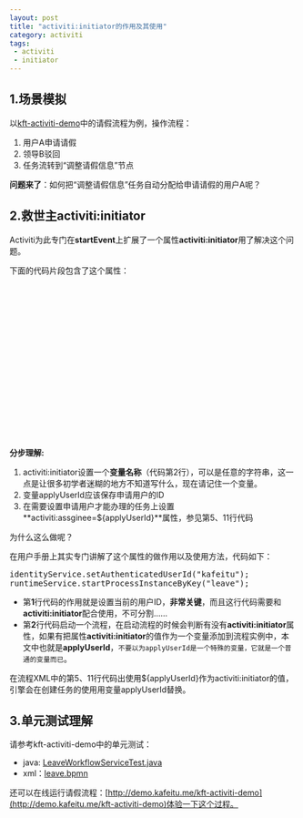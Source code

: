 ```yaml
---
layout: post
title: "activiti:initiator的作用及其使用"
category: activiti 
tags: 
 - activiti
 - initiator
---
```


## 1.场景模拟

以[kft-activiti-demo](https://github.com/henryyan/kft-activiti-demo)中的请假流程为例，操作流程：

1. 用户A申请请假
2. 领导B驳回
3. 任务流转到“调整请假信息”节点

**问题来了**：如何把“调整请假信息”任务自动分配给申请请假的用户A呢？

## 2.救世主activiti:initiator

Activiti为此专门在**startEvent**上扩展了一个属性**activiti:initiator**用了解决这个问题。

下面的代码片段包含了这个属性：

<pre class="brush:xml;highlight:[2, 5, 12]">
<process id="leave" name="请假流程">
	<startEvent id="startevent1" name="Start" activiti:initiator="applyUserId"></startEvent>
    <userTask id="deptLeaderAudit" name="部门领导审批" activiti:candidateGroups="deptLeader"></userTask>
    <exclusiveGateway id="exclusivegateway5" name="Exclusive Gateway"></exclusiveGateway>
    <userTask id="modifyApply" name="调整申请" activiti:assignee="${applyUserId}">
      <extensionElements>
        <activiti:taskListener event="complete" delegateExpression="${afterModifyApplyContentProcessor}"></activiti:taskListener>
      </extensionElements>
    </userTask>
    <userTask id="hrAudit" name="人事审批" activiti:candidateGroups="hr"></userTask>
    <exclusiveGateway id="exclusivegateway6" name="Exclusive Gateway"></exclusiveGateway>
    <userTask id="reportBack" name="销假" activiti:assignee="${applyUserId}">
      <extensionElements>
        <activiti:taskListener event="complete" delegateExpression="${reportBackEndProcessor}"></activiti:taskListener>
      </extensionElements>
    </userTask>
</process>
</pre>

**分步理解:**

1. activiti:initiator设置一个**变量名称**（代码第2行），可以是任意的字符串，这一点是让很多初学者迷糊的地方不知道写什么，现在请记住一个变量。
2. 变量applyUserId应该保存申请用户的ID
3. 在需要设置申请用户才能办理的任务上设置**activiti:assginee=${applyUserId}**属性，参见第5、11行代码

为什么这么做呢？

在用户手册上其实专门讲解了这个属性的做作用以及使用方法，代码如下：

<pre class="brush:java">
identityService.setAuthenticatedUserId("kafeitu");
runtimeService.startProcessInstanceByKey("leave");
</pre>

* 第**1**行代码的作用就是设置当前的用户ID，**非常关键**，而且这行代码需要和**activiti:initiator**配合使用，不可分割……
* 第**2**行代码启动一个流程，在启动流程的时候会判断有没有**activiti:initiator**属性，如果有把属性**activiti:initiator**的值作为一个变量添加到流程实例中，本文中也就是**applyUserId**，`不要以为applyUserId是一个特殊的变量，它就是一个普通的变量而已`。

在流程XML中的第5、11行代码出使用${applyUserId}作为activiti:initiator的值，引擎会在创建任务的使用用变量applyUserId替换。


## 3.单元测试理解

请参考kft-activiti-demo中的单元测试：

* java: [LeaveWorkflowServiceTest.java](https://github.com/henryyan/kft-activiti-demo/blob/master/src/test/java/me/kafeitu/demo/activiti/service/oa/leave/LeaveWorkflowServiceTest.java)
* xml：[leave.bpmn](https://github.com/henryyan/kft-activiti-demo/blob/master/src/main/resources/diagrams/leave/leave.bpmn)

还可以在线运行请假流程：[http://demo.kafeitu.me/kft-activiti-demo](http://demo.kafeitu.me/kft-activiti-demo)体验一下这个过程。